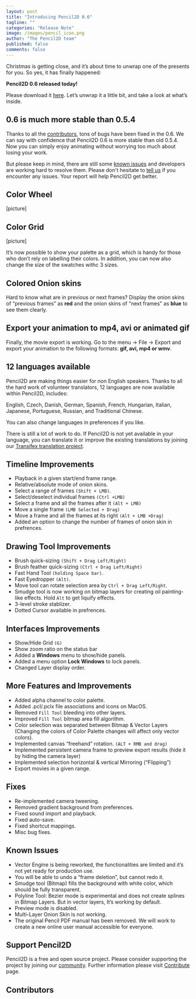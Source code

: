 ```yaml
---
layout: post
title: "Introducing Pencil2D 0.6"
tagline: ""
categories: "Release Note"
image: /images/pencil_icon.png
author: "The Pencil2D team"
published: false
comments: false
---
```


Christmas is getting close, and it’s about time to unwrap one of the presents for you. So yes, it has finally happened:

**Pencil2D 0.6 released today!** 

Please download it [here](http://pencil2d.github.io/download/). Let’s unwrap it a little bit, and take a look at what’s inside.

## 0.6 is much more stable than 0.5.4

Thanks to all the [contributors][0], tons of bugs have been fixed in the 0.6. We can say with confidence that Pencil2D 0.6 is more stable than old 0.5.4. Now you can simply enjoy animating without worrying too much about losing your work.

But please keep in mind, there are still some [known issues](#known_issues) and developers are working hard to resolve them. Please don't hesitate to [tell us][1] if you encounter any issues. Your report will help Pencil2D get better.

[0]: https://github.com/pencil2d/pencil/graphs/contributors
[1]: https://github.com/pencil2d/pencil/issues

## Color Wheel

[picture]

## Color Grid

[picture]

It’s now possible to show your palette as a grid, which is handy for those who don’t rely on labelling their colors. In addition, you can now also change the size of the swatches withc 3 sizes.

## Colored Onion skins

Hard to know what are in previous or next frames? Display the onion skins of “previous frames” as **red** and the onion skins of "next frames" as **blue** to see them clearly.

## Export your animation to mp4, avi or animated gif

Finally, the movie export is working. Go to the menu → File → Export and export your animation to the following formats: **gif, avi, mp4 or wmv**.

## 12 languages available

Pencil2D are making things easier for non English speakers. Thanks to all the hard work of volunteer translators, 12 languages are now available within Pencil2D, includes: 

English, Czech, Danish, German, Spanish, French, Hungarian, Italian, Japanese, Portuguese, Russian, and Traditional Chinese.

You can also change languages in preferences if you like.  

There is still a lot of work to do. If Pencil2D is not yet available in your language, you can translate it or improve the existing translations by joining our [Transifex translation project][3].

[3]: https://www.transifex.com/pencil2d/

## Timeline Improvements

- Playback in a given start/end frame range.
- Relative/absolute mode of onion skins.
- Select a range of frames `(Shift + LMB)`.
- Select/deselect individual frames `(Ctrl +LMB)`
- Select a frame and all the frames after it `(Alt + LMB)`
- Move a single frame `(LMB Selected + Drag)`
- Move a frame and all the frames at its right `(Alt + LMB +Drag)`
- Added an option to change the number of frames of onion skin in prefrences.

## Drawing Tool Improvements

- Brush quick-sizing `(Shift + Drag Left/Right)`
- Brush feather quick-sizing `(Ctrl + Drag Left/Right)`
- Fast Hand Tool `(holding Space bar)`.
- Fast Eyedropper `(Alt)`.
- Move tool can rotate selection area by `Ctrl + Drag Left/Right`.
- Smudge tool is now working on bitmap layers for creating oil painting-like effects. Hold `Alt` to get liquify effects.
- 3-level stroke stablizer.
- Dotted Cursor available in prefrences.

## Interfaces Improvements

- Show/Hide Grid `(G)`
- Show zoom ratio on the status bar
- Added a **Windows** menu to show/hide panels.
- Added a menu option **Lock Windows** to lock panels.
- Changed Layer display order.

## More Features and Improvements

- Added alpha channel to color palette.
- Added .pcl/.pclx file associations and icons on MacOS.
- Removed `Fill Tool` bleeding into other layers.
- Improved `Fill Tool` bitmap area fill algorithm.
- Color selection was separated between Bitmap & Vector Layers (Changing the colors of Color Palette changes will affect only vector colors).
- Implemented canvas “freehand” rotation. `(ALT + RMB and drag)`
- Implemented persistent camera frame to preview export results (hide it by hiding the camera layer)
- Implemented selection horizontal & vertical Mirroring (“Flipping”)
- Export movies in a given range.

## Fixes

- Re-implemented camera tweening.
- Removed gradient background from preferences.
- Fixed sound import and playback.
- Fixed auto-save.
- Fixed shortcut mappings.
- Misc bug fixes.

## Known Issues
<a name="known_issues"></a>

- Vector Engine is being reworked, the functionalities are limited and it’s not yet ready for production use.
- You will be able to undo a “frame deletion”, but cannot redo it.
- Smudge tool (Bitmap) fills the background with white color, which should be fully transparent.
- Polyline Tool: Bezier mode is experimental and does not create splines in Bitmap Layers. But in vector layers, It’s working by default.
- Preview mode is disabled.
- Multi-Layer Onion Skin is not working.
- The original Pencil PDF manual has been removed. We will work to create a new online user manual accessible for everyone.

## Support Pencil2D

Pencil2D is a free and open source project. Please consider supporting the project by joining our [community][4]. Further information please visit [Contribute][5] page.

[4]: /community
[5]: /contribute

## Contributors


